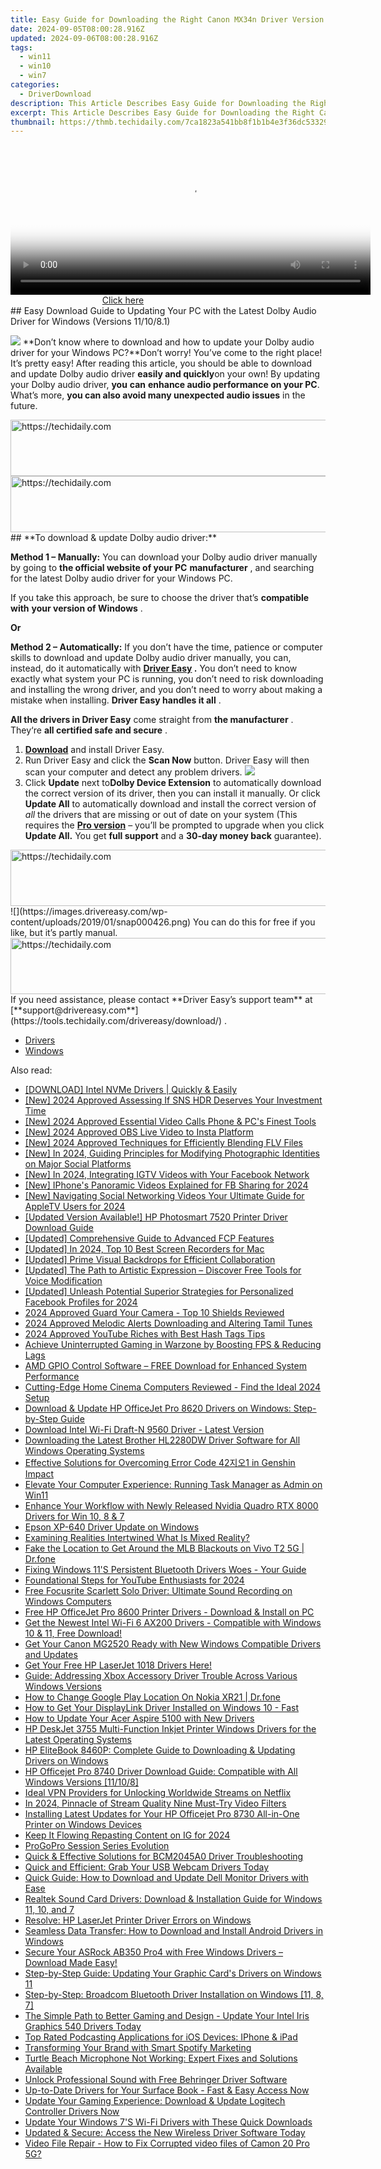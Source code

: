 ```yaml
---
title: Easy Guide for Downloading the Right Canon MX34n Driver Version for Windows 10/8/7 Operating Systems
date: 2024-09-05T08:00:28.916Z
updated: 2024-09-06T08:00:28.916Z
tags:
  - win11
  - win10
  - win7
categories:
  - DriverDownload
description: This Article Describes Easy Guide for Downloading the Right Canon MX34n Driver Version for Windows 10/8/7 Operating Systems
excerpt: This Article Describes Easy Guide for Downloading the Right Canon MX34n Driver Version for Windows 10/8/7 Operating Systems
thumbnail: https://thmb.techidaily.com/7ca1823a541bb8f1b1b4e3f36dc533291122ea53e71344224f2ca3a62defe8ec.jpg
---
```


<!-- affiliate ads begin -->
<span id="1983573">
					<video width="576" height="240" style="cursor:pointer"
           poster="//a.impactradius-go.com/display-clicktoplayimage/1983573.png"
           onclick="if(!this.playClicked){this.play();this.setAttribute('controls',true);this.playClicked=true;}">
	   <source src="//a.impactradius-go.com/display-ad/22993-1983573">
	   <img src="//a.impactradius-go.com/display-clicktoplayimage/1983573.png" style="border: none; height: 100%; width: 100%; object-fit: contain">
	</video>
	<div style="width:360px;text-align:center"><a href="javascript:window.open(decodeURIComponent('https%3A%2F%2Fhomestyler.sjv.io%2Fc%2F5597632%2F1983573%2F22993'), '_blank');void(0);">Click here</a></div>
</span>
<img height="0" width="0" src="https://imp.pxf.io/i/5597632/1983573/22993" style="position:absolute;visibility:hidden;" border="0" />
<!-- affiliate ads end -->
## Easy Download Guide to Updating Your PC with the Latest Dolby Audio Driver for Windows (Versions 11/10/8.1)

![](https://images.drivereasy.com/wp-content/uploads/2019/01/snap000424-300x186.png)   **Don’t know where to download and how to update your Dolby audio driver for your Windows PC?**Don’t worry! You’ve come to the right place! It’s pretty easy! After reading this article, you should be able to download and update Dolby audio driver **easily and quickly**on your own! By updating your Dolby audio driver, **you**  **can**  **enhance audio performance on your PC**. What’s more, **you can also avoid many unexpected audio issues**  in the future.

<!-- affiliate ads begin -->
<a href="https://aligracehair.sjv.io/c/5597632/1902309/19272" target="_top" id="1902309">
  <img src="//a.impactradius-go.com/display-ad/19272-1902309" border="0" alt="https://techidaily.com" width="728" height="90"/>
</a>
<img height="0" width="0" src="https://aligracehair.sjv.io/i/5597632/1902309/19272" style="position:absolute;visibility:hidden;" border="0" />
<!-- affiliate ads end -->
<!-- affiliate ads begin -->
<a href="https://appsumo.8odi.net/c/5597632/2037319/7443" target="_top" id="2037319">
  <img src="//a.impactradius-go.com/display-ad/7443-2037319" border="0" alt="https://techidaily.com" width="728" height="90"/>
</a>
<img height="0" width="0" src="https://appsumo.8odi.net/i/5597632/2037319/7443" style="position:absolute;visibility:hidden;" border="0" />
<!-- affiliate ads end -->
## **To download & update Dolby audio driver:**

**Method 1 – Manually:**  You can download your Dolby audio driver manually by going to **the official website of your PC** **manufacturer**  , and searching for the latest Dolby audio driver for your Windows PC.

 If you take this approach, be sure to choose the driver that’s **compatible with** **your version of Windows** .

**Or**

**Method 2 – Automatically:**   If you don’t have the time, patience or computer skills to download and update Dolby audio driver manually, you can, instead, do it automatically with **[Driver Easy](https://tools.techidaily.com/drivereasy/download/) .**  You don’t need to know exactly what system your PC is running, you don’t need to risk downloading and installing the wrong driver, and you don’t need to worry about making a mistake when installing. **Driver Easy handles it all** .

**All the drivers in Driver Easy** come straight from **the manufacturer** . They‘re **all certified safe and secure** .

1. **[Download](https://tools.techidaily.com/drivereasy/download/)**  and install Driver Easy.
2. Run Driver Easy and click the **Scan Now**  button. Driver Easy will then scan your computer and detect any problem drivers. ![](https://images.drivereasy.com/wp-content/uploads/2019/01/snap000425.png)
3. Click **Update**  next to**Dolby Device Extension** to automatically download the correct version of its driver, then you can install it manually. Or click **Update All**  to automatically download and install the correct version of _all_  the drivers that are missing or out of date on your system (This requires the **[Pro version](https://tools.techidaily.com/drivereasy/download/)**  – you’ll be prompted to upgrade when you click **Update All.** You get **full support**  and a **30-day money back**  guarantee).  
<!-- affiliate ads begin -->
<a href="https://appsumo.8odi.net/c/5597632/2128844/7443" target="_top" id="2128844">
  <img src="//a.impactradius-go.com/display-ad/7443-2128844" border="0" alt="https://techidaily.com" width="728" height="90"/>
</a>
<img height="0" width="0" src="https://appsumo.8odi.net/i/5597632/2128844/7443" style="position:absolute;visibility:hidden;" border="0" />
<!-- affiliate ads end -->
![](https://images.drivereasy.com/wp-content/uploads/2019/01/snap000426.png)  
 You can do this for free if you like, but it’s partly manual.  
<!-- affiliate ads begin -->
<a href="https://aligracehair.sjv.io/c/5597632/1880944/19272" target="_top" id="1880944">
  <img src="//a.impactradius-go.com/display-ad/19272-1880944" border="0" alt="https://techidaily.com" width="728" height="90"/>
</a>
<img height="0" width="0" src="https://aligracehair.sjv.io/i/5597632/1880944/19272" style="position:absolute;visibility:hidden;" border="0" />
<!-- affiliate ads end -->
 If you need assistance, please contact **Driver Easy’s support team** at [**support@drivereasy.com**](https://tools.techidaily.com/drivereasy/download/) .

* [Drivers](https://tools.techidaily.com/drivereasy/download/)
* [Windows](https://tools.techidaily.com/drivereasy/download/)

<ins class="adsbygoogle"
     style="display:block"
     data-ad-format="autorelaxed"
     data-ad-client="ca-pub-7571918770474297"
     data-ad-slot="1223367746"></ins>



<ins class="adsbygoogle"
     style="display:block"
     data-ad-client="ca-pub-7571918770474297"
     data-ad-slot="8358498916"
     data-ad-format="auto"
     data-full-width-responsive="true"></ins>

<span class="atpl-alsoreadstyle">Also read:</span>
<div><ul>
<li><a href="https://win-amazing.techidaily.com/download-intel-nvme-drivers-quickly-and-easily/"><u>[DOWNLOAD] Intel NVMe Drivers | Quickly & Easily</u></a></li>
<li><a href="https://article-knowledge.techidaily.com/new-2024-approved-assessing-if-sns-hdr-deserves-your-investment-time/"><u>[New] 2024 Approved  Assessing If SNS HDR Deserves Your Investment Time</u></a></li>
<li><a href="https://video-capture.techidaily.com/new-2024-approved-essential-video-calls-phone-and-pcs-finest-tools/"><u>[New] 2024 Approved  Essential Video Calls  Phone & PC's Finest Tools</u></a></li>
<li><a href="https://on-screen-recording.techidaily.com/new-2024-approved-obs-live-video-to-insta-platform/"><u>[New] 2024 Approved  OBS Live Video to Insta Platform</u></a></li>
<li><a href="https://youtube-zero.techidaily.com/024-approved-techniques-for-efficiently-blending-flv-files/"><u>[New] 2024 Approved  Techniques for Efficiently Blending FLV Files</u></a></li>
<li><a href="https://instagram-clips.techidaily.com/new-in-2024-guiding-principles-for-modifying-photographic-identities-on-major-social-platforms/"><u>[New] In 2024, Guiding Principles for Modifying Photographic Identities on Major Social Platforms</u></a></li>
<li><a href="https://instagram-clips.techidaily.com/new-in-2024-integrating-igtv-videos-with-your-facebook-network/"><u>[New] In 2024, Integrating IGTV Videos with Your Facebook Network</u></a></li>
<li><a href="https://facebook-videos.techidaily.com/new-iphones-panoramic-videos-explained-for-fb-sharing-for-2024/"><u>[New] IPhone's Panoramic Videos Explained for FB Sharing for 2024</u></a></li>
<li><a href="https://facebook-clips.techidaily.com/new-navigating-social-networking-videos-your-ultimate-guide-for-appletv-users-for-2024/"><u>[New] Navigating Social Networking Videos  Your Ultimate Guide for AppleTV Users for 2024</u></a></li>
<li><a href="https://win-amazing.techidaily.com/updated-version-available-hp-photosmart-7520-printer-driver-download-guide/"><u>[Updated Version Available!] HP Photosmart 7520 Printer Driver Download Guide</u></a></li>
<li><a href="https://extra-hints.techidaily.com/updated-comprehensive-guide-to-advanced-fcp-features/"><u>[Updated] Comprehensive Guide to Advanced FCP Features</u></a></li>
<li><a href="https://screen-video-capture.techidaily.com/updated-in-2024-top-10-best-screen-recorders-for-mac/"><u>[Updated] In 2024, Top 10 Best Screen Recorders for Mac</u></a></li>
<li><a href="https://video-screen-grab.techidaily.com/updated-prime-visual-backdrops-for-efficient-collaboration/"><u>[Updated] Prime Visual Backdrops for Efficient Collaboration</u></a></li>
<li><a href="https://some-guidance.techidaily.com/updated-the-path-to-artistic-expression-discover-free-tools-for-voice-modification/"><u>[Updated] The Path to Artistic Expression – Discover Free Tools for Voice Modification</u></a></li>
<li><a href="https://facebook-video-recording.techidaily.com/updated-unleash-potential-superior-strategies-for-personalized-facebook-profiles-for-2024/"><u>[Updated] Unleash Potential  Superior Strategies for Personalized Facebook Profiles for 2024</u></a></li>
<li><a href="https://screen-sharing-recording.techidaily.com/2024-approved-guard-your-camera-top-10-shields-reviewed/"><u>2024 Approved  Guard Your Camera - Top 10 Shields Reviewed</u></a></li>
<li><a href="https://fox-cloud.techidaily.com/2024-approved-melodic-alerts-downloading-and-altering-tamil-tunes/"><u>2024 Approved  Melodic Alerts  Downloading and Altering Tamil Tunes</u></a></li>
<li><a href="https://facebook-video-share.techidaily.com/2024-approved-youtube-riches-with-best-hash-tags-tips/"><u>2024 Approved  YouTube Riches with Best Hash Tags Tips</u></a></li>
<li><a href="https://program-issues.techidaily.com/achieve-uninterrupted-gaming-in-warzone-by-boosting-fps-and-reducing-lags/"><u>Achieve Uninterrupted Gaming in Warzone by Boosting FPS & Reducing Lags</u></a></li>
<li><a href="https://win-amazing.techidaily.com/amd-gpio-control-software-free-download-for-enhanced-system-performance/"><u>AMD GPIO Control Software – FREE Download for Enhanced System Performance</u></a></li>
<li><a href="https://buynow-help.techidaily.com/cutting-edge-home-cinema-computers-reviewed-find-the-ideal-2024-setup/"><u>Cutting-Edge Home Cinema Computers Reviewed - Find the Ideal 2024 Setup</u></a></li>
<li><a href="https://win-amazing.techidaily.com/download-and-update-hp-officejet-pro-8620-drivers-on-windows-step-by-step-guide/"><u>Download & Update HP OfficeJet Pro 8620 Drivers on Windows: Step-by-Step Guide</u></a></li>
<li><a href="https://win-amazing.techidaily.com/download-intel-wi-fi-draft-n-9560-driver-latest-version/"><u>Download Intel Wi-Fi Draft-N 9560 Driver - Latest Version</u></a></li>
<li><a href="https://win-amazing.techidaily.com/downloading-the-latest-brother-hl2280dw-driver-software-for-all-windows-operating-systems/"><u>Downloading the Latest Brother HL2280DW Driver Software for All Windows Operating Systems</u></a></li>
<li><a href="https://win-answers.techidaily.com/effective-solutions-for-overcoming-error-code-421-in-genshin-impact/"><u>Effective Solutions for Overcoming Error Code 42지오1 in Genshin Impact</u></a></li>
<li><a href="https://win11-tips.techidaily.com/elevate-your-computer-experience-running-task-manager-as-admin-on-win11/"><u>Elevate Your Computer Experience: Running Task Manager as Admin on Win11</u></a></li>
<li><a href="https://win-amazing.techidaily.com/enhance-your-workflow-with-newly-released-nvidia-quadro-rtx-8000-drivers-for-win-10-8-and-7/"><u>Enhance Your Workflow with Newly Released Nvidia Quadro RTX 8000 Drivers for Win 10, 8 & 7</u></a></li>
<li><a href="https://win-amazing.techidaily.com/epson-xp-640-driver-update-on-windows/"><u>Epson XP-640 Driver Update on Windows</u></a></li>
<li><a href="https://extra-tips.techidaily.com/examining-realities-intertwined-what-is-mixed-reality/"><u>Examining Realities Intertwined  What Is Mixed Reality?</u></a></li>
<li><a href="https://fake-location.techidaily.com/fake-the-location-to-get-around-the-mlb-blackouts-on-vivo-t2-5g-drfone-by-drfone-virtual-android/"><u>Fake the Location to Get Around the MLB Blackouts on Vivo T2 5G | Dr.fone</u></a></li>
<li><a href="https://win-amazing.techidaily.com/fixing-windows-11s-persistent-bluetooth-drivers-woes-your-guide/"><u>Fixing Windows 11'S Persistent Bluetooth Drivers Woes - Your Guide</u></a></li>
<li><a href="https://youtube-zero.techidaily.com/ational-steps-for-youtube-enthusiasts-for-2024/"><u>Foundational Steps for YouTube Enthusiasts for 2024</u></a></li>
<li><a href="https://win-amazing.techidaily.com/free-focusrite-scarlett-solo-driver-ultimate-sound-recording-on-windows-computers/"><u>Free Focusrite Scarlett Solo Driver: Ultimate Sound Recording on Windows Computers</u></a></li>
<li><a href="https://win-amazing.techidaily.com/free-hp-officejet-pro-8600-printer-drivers-download-and-install-on-pc/"><u>Free HP OfficeJet Pro 8600 Printer Drivers - Download & Install on PC</u></a></li>
<li><a href="https://win-amazing.techidaily.com/get-the-newest-intel-wi-fi-6-ax200-drivers-compatible-with-windows-10-and-11-free-download/"><u>Get the Newest Intel Wi-Fi 6 AX200 Drivers - Compatible with Windows 10 & 11, Free Download!</u></a></li>
<li><a href="https://win-amazing.techidaily.com/get-your-canon-mg2520-ready-with-new-windows-compatible-drivers-and-updates/"><u>Get Your Canon MG2520 Ready with New Windows Compatible Drivers and Updates</u></a></li>
<li><a href="https://win-amazing.techidaily.com/1722974533194-get-your-free-hp-laserjet-1018-drivers-here/"><u>Get Your Free HP LaserJet 1018 Drivers Here!</u></a></li>
<li><a href="https://win-amazing.techidaily.com/guide-addressing-xbox-accessory-driver-trouble-across-various-windows-versions/"><u>Guide: Addressing Xbox Accessory Driver Trouble Across Various Windows Versions</u></a></li>
<li><a href="https://fake-location.techidaily.com/how-to-change-google-play-location-on-nokia-xr21-drfone-by-drfone-virtual-android/"><u>How to Change Google Play Location On Nokia XR21 | Dr.fone</u></a></li>
<li><a href="https://win-amazing.techidaily.com/1722977220322-how-to-get-your-displaylink-driver-installed-on-windows-10-fast/"><u>How to Get Your DisplayLink Driver Installed on Windows 10 - Fast</u></a></li>
<li><a href="https://win-amazing.techidaily.com/how-to-update-your-acer-aspire-5100-with-new-drivers/"><u>How to Update Your Acer Aspire 5100 with New Drivers</u></a></li>
<li><a href="https://win-amazing.techidaily.com/hp-deskjet-3755-multi-function-inkjet-printer-windows-drivers-for-the-latest-operating-systems/"><u>HP DeskJet 3755 Multi-Function Inkjet Printer Windows Drivers for the Latest Operating Systems</u></a></li>
<li><a href="https://win-amazing.techidaily.com/hp-elitebook-8460p-complete-guide-to-downloading-and-updating-drivers-on-windows/"><u>HP EliteBook 8460P: Complete Guide to Downloading & Updating Drivers on Windows</u></a></li>
<li><a href="https://win-amazing.techidaily.com/hp-officejet-pro-8740-driver-download-guide-compatible-with-all-windows-versions-11108/"><u>HP Officejet Pro 8740 Driver Download Guide: Compatible with All Windows Versions [11/10/8]</u></a></li>
<li><a href="https://buynow-help.techidaily.com/ideal-vpn-providers-for-unlocking-worldwide-streams-on-netflix/"><u>Ideal VPN Providers for Unlocking Worldwide Streams on Netflix</u></a></li>
<li><a href="https://extra-support.techidaily.com/in-2024-pinnacle-of-stream-quality-nine-must-try-video-filters/"><u>In 2024, Pinnacle of Stream Quality  Nine Must-Try Video Filters</u></a></li>
<li><a href="https://win-amazing.techidaily.com/installing-latest-updates-for-your-hp-officejet-pro-8730-all-in-one-printer-on-windows-devices/"><u>Installing Latest Updates for Your HP Officejet Pro 8730 All-in-One Printer on Windows Devices</u></a></li>
<li><a href="https://instagram-videos.techidaily.com/keep-it-flowing-repasting-content-on-ig-for-2024/"><u>Keep It Flowing  Repasting Content on IG for 2024</u></a></li>
<li><a href="https://extra-hints.techidaily.com/progopro-session-series-evolution/"><u>ProGoPro Session Series Evolution</u></a></li>
<li><a href="https://win-amazing.techidaily.com/quick-and-effective-solutions-for-bcm2045a0-driver-troubleshooting/"><u>Quick & Effective Solutions for BCM2045A0 Driver Troubleshooting</u></a></li>
<li><a href="https://win-amazing.techidaily.com/quick-and-efficient-grab-your-usb-webcam-drivers-today/"><u>Quick and Efficient: Grab Your USB Webcam Drivers Today</u></a></li>
<li><a href="https://win-amazing.techidaily.com/quick-guide-how-to-download-and-update-dell-monitor-drivers-with-ease/"><u>Quick Guide: How to Download and Update Dell Monitor Drivers with Ease</u></a></li>
<li><a href="https://win-amazing.techidaily.com/realtek-sound-card-drivers-download-and-installation-guide-for-windows-11-10-and-7/"><u>Realtek Sound Card Drivers: Download & Installation Guide for Windows 11, 10, and 7</u></a></li>
<li><a href="https://driver-install.techidaily.com/resolve-hp-laserjet-printer-driver-errors-on-windows/"><u>Resolve: HP LaserJet Printer Driver Errors on Windows</u></a></li>
<li><a href="https://win-amazing.techidaily.com/seamless-data-transfer-how-to-download-and-install-android-drivers-in-windows/"><u>Seamless Data Transfer: How to Download and Install Android Drivers in Windows</u></a></li>
<li><a href="https://win-amazing.techidaily.com/secure-your-asrock-ab350-pro4-with-free-windows-drivers-download-made-easy/"><u>Secure Your ASRock AB350 Pro4 with Free Windows Drivers – Download Made Easy!</u></a></li>
<li><a href="https://win-amazing.techidaily.com/step-by-step-guide-updating-your-graphic-cards-drivers-on-windows-11/"><u>Step-by-Step Guide: Updating Your Graphic Card's Drivers on Windows 11</u></a></li>
<li><a href="https://win-amazing.techidaily.com/step-by-step-broadcom-bluetooth-driver-installation-on-windows-11-8-7/"><u>Step-by-Step: Broadcom Bluetooth Driver Installation on Windows [11, 8, 7]</u></a></li>
<li><a href="https://win-amazing.techidaily.com/the-simple-path-to-better-gaming-and-design-update-your-intel-iris-graphics-540-drivers-today/"><u>The Simple Path to Better Gaming and Design - Update Your Intel Iris Graphics 540 Drivers Today</u></a></li>
<li><a href="https://buynow-tips.techidaily.com/top-rated-podcasting-applications-for-ios-devices-iphone-and-ipad/"><u>Top Rated Podcasting Applications for iOS Devices: IPhone & iPad</u></a></li>
<li><a href="https://extra-lessons.techidaily.com/transforming-your-brand-with-smart-spotify-marketing/"><u>Transforming Your Brand with Smart Spotify Marketing</u></a></li>
<li><a href="https://sound-issues.techidaily.com/1723016535042-turtle-beach-microphone-not-working-expert-fixes-and-solutions-available/"><u>Turtle Beach Microphone Not Working: Expert Fixes and Solutions Available</u></a></li>
<li><a href="https://win-amazing.techidaily.com/1722961322142-unlock-professional-sound-with-free-behringer-driver-software/"><u>Unlock Professional Sound with Free Behringer Driver Software</u></a></li>
<li><a href="https://win-amazing.techidaily.com/1722975789552-up-to-date-drivers-for-your-surface-book-fast-and-easy-access-now/"><u>Up-to-Date Drivers for Your Surface Book - Fast & Easy Access Now</u></a></li>
<li><a href="https://win-amazing.techidaily.com/update-your-gaming-experience-download-and-update-logitech-controller-drivers-now/"><u>Update Your Gaming Experience: Download & Update Logitech Controller Drivers Now</u></a></li>
<li><a href="https://win-amazing.techidaily.com/update-your-windows-7s-wi-fi-drivers-with-these-quick-downloads/"><u>Update Your Windows 7'S Wi-Fi Drivers with These Quick Downloads</u></a></li>
<li><a href="https://win-amazing.techidaily.com/updated-and-secure-access-the-new-wireless-driver-software-today/"><u>Updated & Secure: Access the New Wireless Driver Software Today</u></a></li>
<li><a href="https://techidaily.com/video-file-repair-how-to-fix-corrupted-video-files-of-camon-20-pro-5g-by-stellar-video-repair-mobile-video-repair/"><u>Video File Repair - How to Fix Corrupted video files of Camon 20 Pro 5G?</u></a></li>
</ul></div>
